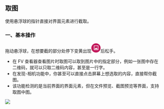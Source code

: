 ## 取图
使用悬浮球的指针直接对界面元素进行截取。

### 一、基本操作

拖动悬浮球，在想要截的部分处停下变黄出现![](../assets/status_picture.png)后松手。

* 在 FV 查看器查看图片时取图可以取到图片中的指定部分，例如一张图中存在二维码，就可以只取二维码内容，甚至是一行字。
* 在发现-相机功能中，你甚至可以直接点击屏幕上想选取的内容，直接帮你截图。
* 该功能检测的是当前界面的界面元素，但在文件预览、截图预览等界面，支持取图中图。

![](http://ww1.sinaimg.cn/large/6b1dd0a7ly1fzr8m92legj20u00mm0xj.jpg)
